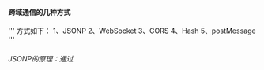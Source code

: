 #### 跨域通信的几种方式
'''
方式如下：
1、JSONP
2、WebSocket
3、CORS
4、Hash
5、postMessage
'''
###### JSONP的原理：通过<script>标签的异步加载来实现的。比如说，实际开发中，我们发现，head标签里，可以通过<script>标签的src，里面放url，加载很多在线的插件。这就是用到了JSONP。

#### CSRF
CSRF的基本概念、缩写、全称
CSRF（Cross-site request forgery）：跨站请求伪造。
PS：中文名一定要记住。英文全称，如果记不住也拉倒。
